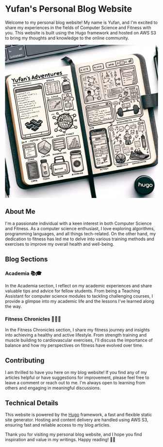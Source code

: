 # Yufan's Personal Blog Website

Welcome to my personal blog website! My name is Yufan, and I'm excited to share my experiences in the fields of Computer Science and Fitness with you. This website is built using the Hugo framework and hosted on AWS S3 to bring my thoughts and knowledge to the online community.

![image](Blog.png)

## About Me

I'm a passionate individual with a keen interest in both Computer Science and Fitness. As a computer science enthusiast, I love exploring algorithms, programming languages, and all things tech-related. On the other hand, my dedication to fitness has led me to delve into various training methods and exercises to improve my overall health and well-being.

## Blog Sections

### Academia 📚🎓

In the Academia section, I reflect on my academic experiences and share valuable tips and advice for fellow students. From being a Teaching Assistant for computer science modules to tackling challenging courses, I provide a glimpse into my academic life and the lessons I've learned along the way.

### Fitness Chronicles 🏋️‍♂️💪

In the Fitness Chronicles section, I share my fitness journey and insights into achieving a healthy and active lifestyle. From strength training and muscle building to cardiovascular exercises, I'll discuss the importance of balance and how my perspectives on fitness have evolved over time.

## Contributing

I am thrilled to have you here on my blog website! If you find any of my articles helpful or have suggestions for improvement, please feel free to leave a comment or reach out to me. I'm always open to learning from others and engaging in meaningful discussions.

## Technical Details

This website is powered by the [Hugo](https://gohugo.io/) framework, a fast and flexible static site generator. Hosting and content delivery are handled using AWS S3, ensuring fast and reliable access to my blog articles.

Thank you for visiting my personal blog website, and I hope you find inspiration and value in my writings. Happy reading! 📖✨
